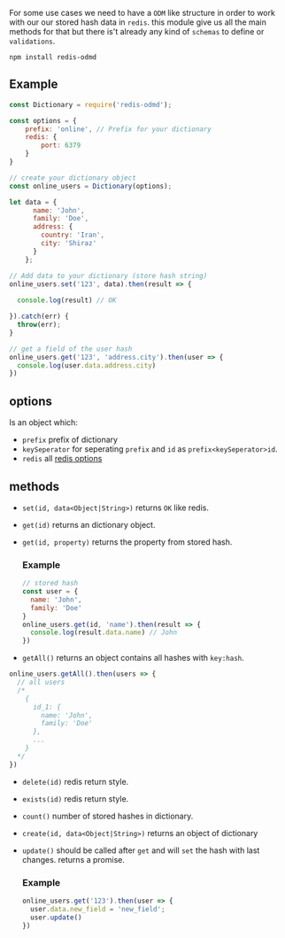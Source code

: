 
For some use cases we need to have a `ODM` like structure in order to work with our
our stored hash data in `redis`. this module give us all the main methods for that but there
is't already any kind of `schemas` to define or `validations`.

```
npm install redis-odmd
```

## Example

```javascript
const Dictionary = require('redis-odmd');

const options = {
    prefix: 'online', // Prefix for your dictionary
    redis: {
        port: 6379
    }
}

// create your dictionary object
const online_users = Dictionary(options);

let data = {
      name: 'John',
      family: 'Doe',
      address: {
        country: 'Iran',
        city: 'Shiraz'
      }
    };

// Add data to your dictionary (store hash string)
online_users.set('123', data).then(result => {
  
  console.log(result) // OK

}).catch(err) {
  throw(err);
}

// get a field of the user hash
online_users.get('123', 'address.city').then(user => {
  console.log(user.data.address.city)
})
```
## options

Is an object which:

* `prefix` prefix of dictionary
* `keySeperator` for seperating `prefix` and `id` as `prefix<keySeperator>id`.
* `redis` all [redis options](https://www.npmjs.com/package/redis#options-object-properties)

## methods

* `set(id, data<Object|String>)` returns `OK` like redis.

* `get(id)` returns an dictionary object.

* `get(id, property)` returns the property from stored hash.
  
    ### Example

    ```javascript
    // stored hash
    const user = {
      name: 'John',
      family: 'Doe'
    }
    online_users.get(id, 'name').then(result => {
      console.log(result.data.name) // John 
    })
    ```

* `getAll()` returns an object contains all hashes with `key:hash`.

```javascript
online_users.getAll().then(users => {
  // all users
  /*
    {
      id_1: {
        name: 'John',
        family: 'Doe'
      },
      ...
    }
  */
})

```

* `delete(id)` redis return style.

* `exists(id)` redis return style.

* `count()` number of stored hashes in dictionary.

* `create(id, data<Object|String>)` returns an object of dictionary

* `update()` should be called after `get` and will `set` the hash with last changes. returns a promise.

    ### Example

    ```javascript
    online_users.get('123').then(user => {
      user.data.new_field = 'new_field';
      user.update()
    })
    ```



